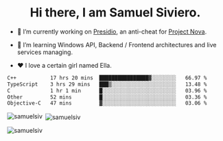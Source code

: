 <h1 align="center">Hi there, I am Samuel Siviero.</h1>

- 🔭 I’m currently working on [Presidio](https://presidio.ac), an anti-cheat for [Project Nova](https://discord.gg/novafn).

- 🌱 I’m learning Windows API, Backend / Frontend architectures and live services managing.

- ❤️ I love a certain girl named Ella.

<!--START_SECTION:waka-->

```txt
C++           17 hrs 20 mins  ████████████████▓░░░░░░░░   66.97 %
TypeScript    3 hrs 29 mins   ███▒░░░░░░░░░░░░░░░░░░░░░   13.48 %
C             1 hr 1 min      █░░░░░░░░░░░░░░░░░░░░░░░░   03.96 %
Other         52 mins         █░░░░░░░░░░░░░░░░░░░░░░░░   03.36 %
Objective-C   47 mins         ▓░░░░░░░░░░░░░░░░░░░░░░░░   03.06 %
```

<!--END_SECTION:waka-->

<p><img align="left" src="https://github-readme-stats.vercel.app/api/top-langs?username=samuelsiv&show_icons=true&locale=en&layout=compact&theme=radical" alt="samuelsiv" /></p>

<p>&nbsp;<img align="center" src="https://github-readme-stats.vercel.app/api?username=samuelsiv&show_icons=true&locale=en&theme=radical" alt="samuelsiv" /></p>
<p align="left"> <img src="https://komarev.com/ghpvc/?username=samuelsiv&label=Profile%20views&color=0e75b6&style=flat" alt="samuelsiv" /> </p>

